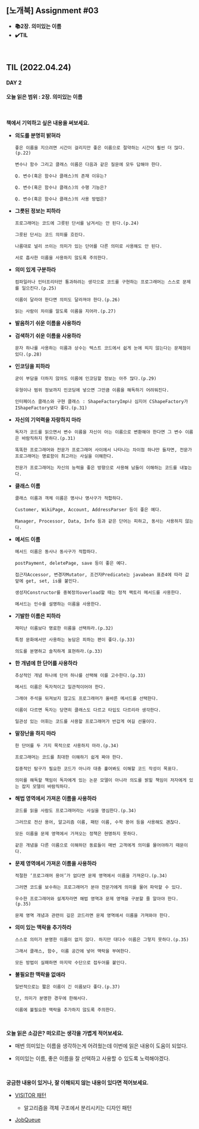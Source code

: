 ## [노개북] Assignment #03

- **📚2장. 의미있는 이름**
- **✔️TIL**

<br>

## TIL (2022.04.24)
#### DAY 2
#### 오늘 읽은 범위 : 2장. 의미있는 이름

<br>


**책에서 기억하고 싶은 내용을 써보세요.**
  
- **의도를 분명히 밝혀라**
  ```
  좋은 이름을 지으려면 시간이 걸리지만 좋은 이름으로 절약하는 시간이 훨씬 더 많다.(p.22)
  
  변수나 함수 그리고 클래스 이름은 다음과 같은 질문에 모두 답해야 한다.
  
  Q. 변수(혹은 함수나 클래스)의 존재 이유는? 
  
  Q. 변수(혹은 함수나 클래스)의 수행 기능은? 
  
  Q. 변수(혹은 함수나 클래스)의 사용 방법은?
  ```
  
- **그릇된 정보는 피하라**
  ```
  프로그래머는 코드에 그릇된 단서를 남겨서는 안 된다.(p.24)
 
  그릇된 단서는 코드 의미를 흐린다. 
  
  나름대로 널리 쓰이는 의미가 있는 단어를 다른 의미로 사용해도 안 된다.
  
  서로 흡사한 이름을 사용하지 않도록 주의한다. 
  ```
  
- **의미 있게 구분하라**
  ```
  컴파일러나 인터프리터만 통과하려는 생각으로 코드를 구현하는 프로그래머는 스스로 문제를 일으킨다.(p.25) 
  
  이름이 달라야 한다면 의미도 달라져야 한다.(p.26)
  
  읽는 사람이 차이를 알도록 이름을 지어라.(p.27)
  ```
  
- **발음하기 쉬운 이름을 사용하라**


- **검색하기 쉬운 이름을 사용하라**
  ```
  문자 하나를 사용하는 이름과 상수는 텍스트 코드에서 쉽게 눈에 띄지 않는다는 문제점이 있다.(p.28)
  ```
  
- **인코딩을 피하라**
  ```
  굳이 부담을 더하지 않아도 이름에 인코딩할 정보는 아주 많다.(p.29)
  
  유형이나 범위 정보까지 인코딩에 넣으면 그만큼 이름을 해독하기 어려워진다. 
  
  인터페이스 클래스와 구현 클래스 : ShapeFactoryImp나 심지어 CShapeFactory가 IShapeFactory보다 좋다.(p.31)
  ```

- **자신의 기억력을 자랑하지 마라**
  ```
  독자가 코드를 읽으면서 변수 이름을 자신이 아는 이름으로 변환해야 한다면 그 변수 이름은 바람직하지 못하다.(p.31)
  
  똑똑한 프로그래머와 전문가 프로그래머 사이에서 나타나는 차이점 하나만 들자면, 전문가 프로그래머는 명료함이 최고라는 사실을 이해한다. 
  
  전문가 프로그래머는 자신의 능력을 좋은 방향으로 사용해 남들이 이해하는 코드를 내놓는다.
  ```

- **클래스 이름**
  ```
  클래스 이름과 객체 이름은 명사나 명사구가 적합하다. 
  
  Customer, WikiPage, Account, AddressParser 등이 좋은 예다. 
  
  Manager, Processor, Data, Info 등과 같은 단어는 피하고, 동사는 사용하지 않는다.
  ```

- **메서드 이름**
  ```
  메서드 이름은 동사나 동사구가 적합하다. 
  
  postPayment, deletePage, save 등이 좋은 예다. 
  
  접근자Accessor, 변경자Mutator, 조건자Predicate는 javabean 표준4에 따라 값 앞에 get, set, is를 붙인다.
  
  생성자Constructor를 중복정의overload할 때는 정적 팩토리 메서드를 사용한다. 
  
  메서드는 인수를 설명하는 이름을 사용한다.
  ```

- **기발한 이름은 피하라**
  ```
  재미난 이름보다 명료한 이름을 선택하라.(p.32)
  
  특정 문화에서만 사용하는 농담은 피하는 편이 좋다.(p.33)

  의도를 분명하고 솔직하게 표현하라.(p.33)
  ```
  
- **한 개념에 한 단어를 사용하라**
  ```
  추상적인 개념 하나에 단어 하나를 선택해 이를 고수한다.(p.33)
  
  메서드 이름은 독자적이고 일관적이어야 한다. 
   
  그래야 주석을 뒤져보지 않고도 프로그래머가 올바른 메서드를 선택한다.
  
  이름이 다르면 독자는 당연히 클래스도 다르고 타입도 다르리라 생각한다.

  일관성 있는 어휘는 코드를 사용할 프로그래머가 반갑게 여길 선물이다. 
  ```
  
- **말장난을 하지 마라**
  ```
  한 단어를 두 가지 목적으로 사용하지 마라.(p.34)
  
  프로그래머는 코드를 최대한 이해하기 쉽게 짜야 한다. 
  
  집중적인 탐구가 필요한 코드가 아니라 대충 훑어봐도 이해할 코드 작성이 목표다. 
  
  의미를 해독할 책임이 독자에게 있는 논문 모델이 아니라 의도를 밝힐 책임이 저자에게 있는 잡지 모델이 바람직하다.
  ```
  
- **해법 영역에서 가져온 이름을 사용하라**
  ```
  코드를 읽을 사람도 프로그래머라는 사실을 명심한다.(p.34)
  
  그러므로 전산 용어, 알고리즘 이름, 패턴 이름, 수학 용어 등을 사용해도 괜찮다. 
  
  모든 이름을 문제 영역에서 가져오는 정책은 현명하지 못하다.
  
  같은 개념을 다른 이름으로 이해하던 동료들이 매번 고객에게 의미를 물어야하기 때문이다.
  ```

- **문제 영역에서 가져온 이름을 사용하라**
  ```
  적절한 ‘프로그래머 용어’가 없다면 문제 영역에서 이름을 가져온다.(p.34) 
  
  그러면 코드를 보수하는 프로그래머가 분야 전문가에게 의미를 물어 파악할 수 있다.
  
  우수한 프로그래머와 설계자라면 해법 영역과 문제 영역을 구분할 줄 알아야 한다.(p.35) 
  
  문제 영역 개념과 관련이 깊은 코드라면 문제 영역에서 이름을 가져와야 한다.
  ```
  
- **의미 있는 맥락을 추가하라**
  ```
  스스로 의미가 분명한 이름이 없지 않다. 하지만 대다수 이름은 그렇지 못하다.(p.35)
  
  그래서 클래스, 함수, 이름 공간에 넣어 맥락을 부여한다.
  
  모든 방법이 실패하면 마지막 수단으로 접두어를 붙인다.
  ```

- **불필요한 맥락을 없애라**
  ```
  일반적으로는 짧은 이름이 긴 이름보다 좋다.(p.37)
  
  단, 의미가 분명한 경우에 한해서다. 
  
  이름에 불필요한 맥락을 추가하지 않도록 주의한다.
  ```

<br>

**오늘 읽은 소감은? 떠오르는 생각을 가볍게 적어보세요.**
- 매번 의미있는 이름을 생각하는게 어려웠는데 이번에 읽은 내용이 도움이 되었다.

- 의미있는 이름, 좋은 이름을 잘 선택하고 사용할 수 있도록 노력해야겠다.


<br>

**궁금한 내용이 있거나, 잘 이해되지 않는 내용이 있다면 적어보세요.**
- [VISITOR 패턴](https://ko.wikipedia.org/wiki/%EB%B9%84%EC%A7%80%ED%84%B0_%ED%8C%A8%ED%84%B4)
  - 알고리즘을 객체 구조에서 분리시키는 디자인 패턴

- [JobQueue](https://en.wikipedia.org/wiki/Job_queue)

